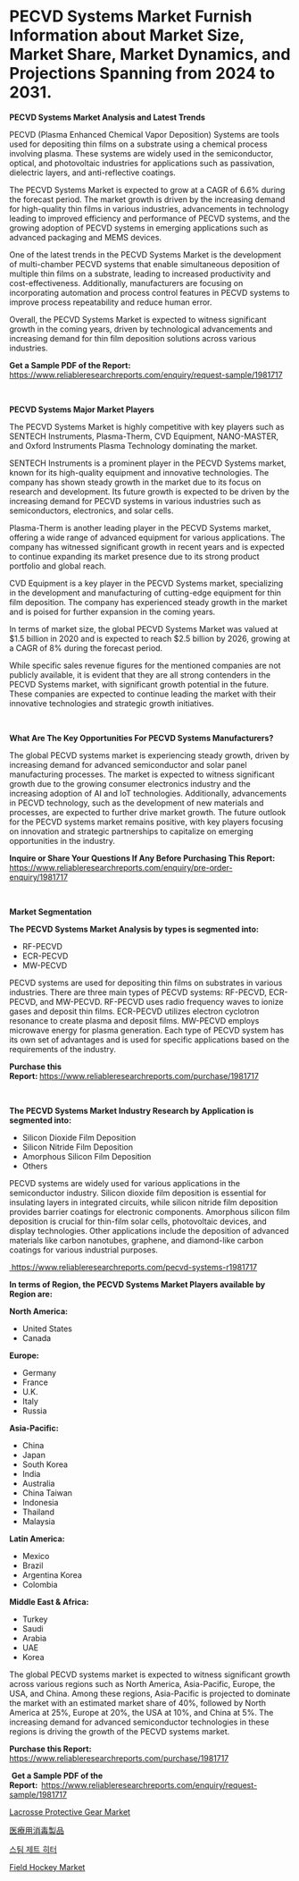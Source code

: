 <p><h1>PECVD Systems Market Furnish Information about Market Size, Market Share, Market Dynamics, and Projections Spanning from 2024 to 2031.</h1></p><p><strong>PECVD Systems Market Analysis and Latest Trends</strong></p>
<p><p>PECVD (Plasma Enhanced Chemical Vapor Deposition) Systems are tools used for depositing thin films on a substrate using a chemical process involving plasma. These systems are widely used in the semiconductor, optical, and photovoltaic industries for applications such as passivation, dielectric layers, and anti-reflective coatings.</p><p>The PECVD Systems Market is expected to grow at a CAGR of 6.6% during the forecast period. The market growth is driven by the increasing demand for high-quality thin films in various industries, advancements in technology leading to improved efficiency and performance of PECVD systems, and the growing adoption of PECVD systems in emerging applications such as advanced packaging and MEMS devices.</p><p>One of the latest trends in the PECVD Systems Market is the development of multi-chamber PECVD systems that enable simultaneous deposition of multiple thin films on a substrate, leading to increased productivity and cost-effectiveness. Additionally, manufacturers are focusing on incorporating automation and process control features in PECVD systems to improve process repeatability and reduce human error.</p><p>Overall, the PECVD Systems Market is expected to witness significant growth in the coming years, driven by technological advancements and increasing demand for thin film deposition solutions across various industries.</p></p>
<p><strong>Get a Sample PDF of the Report:&nbsp;</strong> <a href="https://www.reliableresearchreports.com/enquiry/request-sample/1981717">https://www.reliableresearchreports.com/enquiry/request-sample/1981717</a></p>
<p>&nbsp;</p>
<p><strong>PECVD Systems Major Market Players</strong></p>
<p><p>The PECVD Systems Market is highly competitive with key players such as SENTECH Instruments, Plasma-Therm, CVD Equipment, NANO-MASTER, and Oxford Instruments Plasma Technology dominating the market. </p><p>SENTECH Instruments is a prominent player in the PECVD Systems market, known for its high-quality equipment and innovative technologies. The company has shown steady growth in the market due to its focus on research and development. Its future growth is expected to be driven by the increasing demand for PECVD systems in various industries such as semiconductors, electronics, and solar cells.</p><p>Plasma-Therm is another leading player in the PECVD Systems market, offering a wide range of advanced equipment for various applications. The company has witnessed significant growth in recent years and is expected to continue expanding its market presence due to its strong product portfolio and global reach.</p><p>CVD Equipment is a key player in the PECVD Systems market, specializing in the development and manufacturing of cutting-edge equipment for thin film deposition. The company has experienced steady growth in the market and is poised for further expansion in the coming years.</p><p>In terms of market size, the global PECVD Systems Market was valued at $1.5 billion in 2020 and is expected to reach $2.5 billion by 2026, growing at a CAGR of 8% during the forecast period.</p><p>While specific sales revenue figures for the mentioned companies are not publicly available, it is evident that they are all strong contenders in the PECVD Systems market, with significant growth potential in the future. These companies are expected to continue leading the market with their innovative technologies and strategic growth initiatives.</p></p>
<p>&nbsp;</p>
<p><strong>What Are The Key Opportunities For PECVD Systems Manufacturers?</strong></p>
<p><p>The global PECVD systems market is experiencing steady growth, driven by increasing demand for advanced semiconductor and solar panel manufacturing processes. The market is expected to witness significant growth due to the growing consumer electronics industry and the increasing adoption of AI and IoT technologies. Additionally, advancements in PECVD technology, such as the development of new materials and processes, are expected to further drive market growth. The future outlook for the PECVD systems market remains positive, with key players focusing on innovation and strategic partnerships to capitalize on emerging opportunities in the industry.</p></p>
<p><strong>Inquire or Share Your Questions If Any Before Purchasing This Report:</strong> <a href="https://www.reliableresearchreports.com/enquiry/pre-order-enquiry/1981717">https://www.reliableresearchreports.com/enquiry/pre-order-enquiry/1981717</a></p>
<p>&nbsp;</p>
<p><strong>Market Segmentation</strong></p>
<p><strong>The PECVD Systems Market Analysis by types is segmented into:</strong></p>
<p><ul><li>RF-PECVD</li><li>ECR-PECVD</li><li>MW-PECVD</li></ul></p>
<p><p>PECVD systems are used for depositing thin films on substrates in various industries. There are three main types of PECVD systems: RF-PECVD, ECR-PECVD, and MW-PECVD. RF-PECVD uses radio frequency waves to ionize gases and deposit thin films. ECR-PECVD utilizes electron cyclotron resonance to create plasma and deposit films. MW-PECVD employs microwave energy for plasma generation. Each type of PECVD system has its own set of advantages and is used for specific applications based on the requirements of the industry.</p></p>
<p><strong>Purchase this Report:&nbsp;</strong><a href="https://www.reliableresearchreports.com/purchase/1981717">https://www.reliableresearchreports.com/purchase/1981717</a></p>
<p>&nbsp;</p>
<p><strong>The PECVD Systems Market Industry Research by Application is segmented into:</strong></p>
<p><ul><li>Silicon Dioxide Film Deposition</li><li>Silicon Nitride Film Deposition</li><li>Amorphous Silicon Film Deposition</li><li>Others</li></ul></p>
<p><p>PECVD systems are widely used for various applications in the semiconductor industry. Silicon dioxide film deposition is essential for insulating layers in integrated circuits, while silicon nitride film deposition provides barrier coatings for electronic components. Amorphous silicon film deposition is crucial for thin-film solar cells, photovoltaic devices, and display technologies. Other applications include the deposition of advanced materials like carbon nanotubes, graphene, and diamond-like carbon coatings for various industrial purposes.</p></p>
<p><a href="https://www.reliableresearchreports.com/pecvd-systems-r1981717">&nbsp;https://www.reliableresearchreports.com/pecvd-systems-r1981717</a></p>
<p><strong>In terms of Region, the PECVD Systems Market Players available by Region are:</strong></p>
<p>
    <p> <strong> North America: </strong>
        <ul>
            <li>United States</li>
            <li>Canada</li>
        </ul>
        </p> 
    <p> <strong> Europe: </strong>
        <ul>
            <li>Germany</li>
            <li>France</li>
            <li>U.K.</li>
            <li>Italy</li>
            <li>Russia</li>
        </ul>
        </p> 
    <p> <strong> Asia-Pacific: </strong>
        <ul>
            <li>China</li>
            <li>Japan</li>
            <li>South Korea</li>
            <li>India</li>
            <li>Australia</li>
            <li>China Taiwan</li>
            <li>Indonesia</li>
            <li>Thailand</li>
            <li>Malaysia</li>
        </ul>
        </p> 
    <p> <strong> Latin America: </strong>
        <ul>
            <li>Mexico</li>
            <li>Brazil</li>
            <li>Argentina Korea</li>
            <li>Colombia</li>
        </ul>
        </p> 
    <p> <strong> Middle East & Africa: </strong>
        <ul>
            <li>Turkey</li>
            <li>Saudi</li>
            <li>Arabia</li>
            <li>UAE</li>
            <li>Korea</li>
        </ul>
    </p>
    </p>
<p><p>The global PECVD systems market is expected to witness significant growth across various regions such as North America, Asia-Pacific, Europe, the USA, and China. Among these regions, Asia-Pacific is projected to dominate the market with an estimated market share of 40%, followed by North America at 25%, Europe at 20%, the USA at 10%, and China at 5%. The increasing demand for advanced semiconductor technologies in these regions is driving the growth of the PECVD systems market.</p></p>
<p><strong>Purchase this Report: </strong><a href="https://www.reliableresearchreports.com/purchase/1981717">https://www.reliableresearchreports.com/purchase/1981717</a></p>
<p>&nbsp;<strong>Get a Sample PDF of the Report:&nbsp;&nbsp;</strong><a href="https://www.reliableresearchreports.com/enquiry/request-sample/1981717">https://www.reliableresearchreports.com/enquiry/request-sample/1981717</a></p>
<p><strong></strong></p>
<p><p><a href="https://www.linkedin.com/pulse/lacrosse-protective-gear-market-trends-forecast-competitive-eexhf?trackingId=JeEcmoX8ICtQUEIVpFYbRg%3D%3D">Lacrosse Protective Gear Market</a></p><p><a href="https://medium.com/@kaiyaahoney54645/%E5%8C%BB%E7%99%82%E7%94%A8%E6%B6%88%E6%AF%92%E8%A3%BD%E5%93%81%E5%B8%82%E5%A0%B4-%E5%B8%82%E5%A0%B4%E3%82%B7%E3%82%A7%E3%82%A2-%E5%B8%82%E5%A0%B4%E3%83%88%E3%83%AC%E3%83%B3%E3%83%89-%E3%81%8A%E3%82%88%E3%81%B3%E5%B0%86%E6%9D%A5%E3%81%AE%E6%88%90%E9%95%B7%E3%82%92%E6%8E%A2%E3%82%8B-15130e30970d">医療用消毒製品</a></p><p><a href="https://medium.com/@emmareed1901/%EC%8A%A4%ED%8C%80-%EC%A0%9C%ED%8A%B8-%ED%9E%88%ED%84%B0-%EC%8B%9C%EC%9E%A5-%EB%B6%84%EC%84%9D-%EB%B0%8F-2024%EB%85%84%EB%B6%80%ED%84%B0-2031%EB%85%84%EA%B9%8C%EC%A7%80-%EC%98%88%EC%83%81%EB%90%98%EB%8A%94-%EA%B7%9C%EB%AA%A8%EC%97%90-%EB%8C%80%ED%95%9C-%EC%A0%84%EB%A7%9D-4260ff7d4b24">스팀 제트 히터</a></p><p><a href="https://www.linkedin.com/pulse/field-hockey-market-analysis-its-cagr-segmentation-global-b4wrf?trackingId=yEgiBaBoiGkWKnVYVkao0Q%3D%3D">Field Hockey Market</a></p></p>